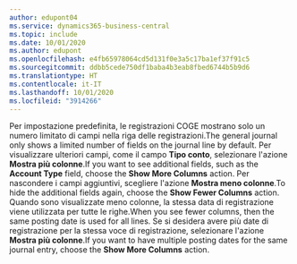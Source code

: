 ```yaml
---
author: edupont04
ms.service: dynamics365-business-central
ms.topic: include
ms.date: 10/01/2020
ms.author: edupont
ms.openlocfilehash: e4fb65978064cd5d131f0e3a5c17ba1ef37f91c5
ms.sourcegitcommit: ddbb5cede750df1baba4b3eab8fbed6744b5b9d6
ms.translationtype: HT
ms.contentlocale: it-IT
ms.lasthandoff: 10/01/2020
ms.locfileid: "3914266"
---
```

<span data-ttu-id="c4273-101">Per impostazione predefinita, le registrazioni COGE mostrano solo un numero limitato di campi nella riga delle registrazioni.</span><span class="sxs-lookup"><span data-stu-id="c4273-101">The general journal only shows a limited number of fields on the journal line by default.</span></span> <span data-ttu-id="c4273-102">Per visualizzare ulteriori campi, come il campo **Tipo conto**, selezionare l'azione **Mostra più colonne**.</span><span class="sxs-lookup"><span data-stu-id="c4273-102">If you want to see additional fields, such as the **Account Type** field, choose the **Show More Columns** action.</span></span> <span data-ttu-id="c4273-103">Per nascondere i campi aggiuntivi, scegliere l'azione **Mostra meno colonne**.</span><span class="sxs-lookup"><span data-stu-id="c4273-103">To hide the additional fields again, choose the **Show Fewer Columns** action.</span></span> <span data-ttu-id="c4273-104">Quando sono visualizzate meno colonne, la stessa data di registrazione viene utilizzata per tutte le righe.</span><span class="sxs-lookup"><span data-stu-id="c4273-104">When you see fewer columns, then the same posting date is used for all lines.</span></span> <span data-ttu-id="c4273-105">Se si desidera avere più date di registrazione per la stessa voce di registrazione, selezionare l'azione **Mostra più colonne**.</span><span class="sxs-lookup"><span data-stu-id="c4273-105">If you want to have multiple posting dates for the same journal entry, choose the **Show More Columns** action.</span></span>  
